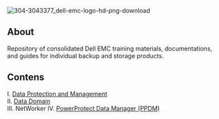 ![304-3043377_dell-emc-logo-hd-png-download](https://github.com/iamfabo/dellemc/assets/60046736/cf1b2e45-1180-4147-84ba-843b29e78dac)

## About
Repository of consolidated Dell EMC training materials, documentations, and guides for individual backup and storage products.

## Contens
I. [Data Protection and Management](https://github.com/iamfabo/dellemc/tree/main/data_protection_and_management)\
II. [Data Domain](https://github.com/iamfabo/dellemc/tree/main/data_domain)\
III. NetWorker
IV. [PowerProtect Data Manager (PPDM)](https://github.com/iamfabo/dellemc/tree/ppdm)
